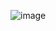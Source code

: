 ![image](https://user-images.githubusercontent.com/78380713/119017349-4d0be400-b971-11eb-9580-00317691a924.png)
